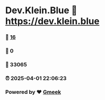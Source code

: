 # Dev.Klein.Blue :link: https://dev.klein.blue 
### :page_facing_up: [16](https://dev.klein.blue/tag.html) 
### :speech_balloon: 0 
### :hibiscus: 33065 
### :alarm_clock: 2025-04-01 22:06:23 
### Powered by :heart: [Gmeek](https://github.com/Meekdai/Gmeek)
